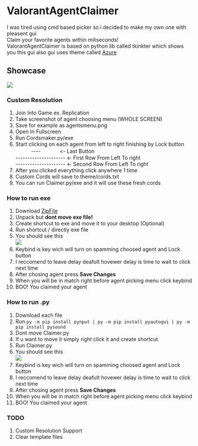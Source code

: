 # ValorantAgentClaimer
I was tired using cmd based picker so i decided to make my own one with pleasent gui\
Claim your favorite agents within miliseconds! \
ValorantAgentClaimer is based on python lib called tkinkter which shows you this gui also gui uses theme called [Azure](https://github.com/rdbende/Azure-ttk-theme/)

## Showcase
![](https://cdn.upload.systems/uploads/QNwCnEcb.png)

### Custom Resolution
1. Join Into Game ex. Replication
2. Take screenshot of agent choosing menu (WHOLE SCREEN)
3. Save for example as agentsmenu.png
4. Open In Fullscreen
5. Run Cordsmaker.py/exe
6. Start clicking on each agent from left to right finishing by Lock button\
ㅤㅤㅤ ----ㅤㅤㅤㅤ<- Last Button\
---------------------  <- First Row From Left To right\
---------------------  <- Second Row From Left To right
7. After you clicked everything click anywhere 1 time
8. Custom Cords will save to theme/cords.txt
9. You can run Claimer.py/exe and it will use these fresh cords

### How to run exe
1. Download [ZipFile](https://github.com/Cloudzik1337/ValorantAgentClaimer/releases/download/1.0.3/Exe.Build.zip)
2. Unpack but **dont move exe file!**
3. Create shortcut to exe and move it to your desktop (Optional)
4. Run shortcut / directly exe file
5. You should see this \
![](https://cdn.upload.systems/uploads/QNwCnEcb.png)
6. Keybind is key wich will turn on spamming choosed agent and Lock button
7. I reccomend to leave delay deafult hovewer delay is time to wait to click next time
8. After chosing agent press **Save Changes**
9. When you will be in match right before agent picking menu click keybind
10. BOO! You claimed your agent

### How to run .py
1. Download each file
2. Run `py -m pip install pynput | py -m pip install pyautogui | py -m pip install pysound`
3. Dont move Claimer.py
4. If u want to move it simply right click it and create shortcut
5. Run Claimer.py
6. You should see this \
![](https://cdn.upload.systems/uploads/BHH6TOdO.png)
7. Keybind is key wich will turn on spamming choosed agent and Lock button
8. I reccomend to leave delay deafult hovewer delay is time to wait to click next time
9. After chosing agent press **Save Changes**
10. When you will be in match right before agent picking menu click keybind
11. BOO! You claimed your agent

### TODO
1. Custom Resolution Support
2. Clear template files
